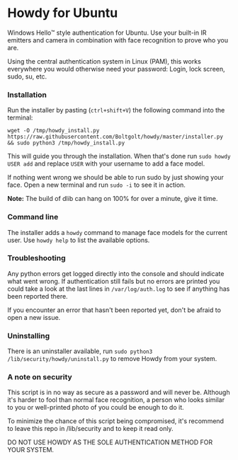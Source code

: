 # Howdy for Ubuntu

Windows Hello™ style authentication for Ubuntu. Use your built-in IR emitters and camera in combination with face recognition to prove who you are.

Using the central authentication system in Linux (PAM), this works everywhere you would otherwise need your password: Login, lock screen, sudo, su, etc.

### Installation

Run the installer by pasting (`ctrl+shift+V`) the following command into the terminal:

```
wget -O /tmp/howdy_install.py https://raw.githubusercontent.com/Boltgolt/howdy/master/installer.py && sudo python3 /tmp/howdy_install.py
```

This will guide you through the installation. When that's done run `sudo howdy USER add` and replace `USER` with your username to add a face model.

If nothing went wrong we should be able to run sudo by just showing your face. Open a new terminal and run `sudo -i` to see it in action.

**Note:** The build of dlib can hang on 100% for over a minute, give it time.

### Command line

The installer adds a `howdy` command to manage face models for the current user. Use `howdy help` to list the available options.

### Troubleshooting

Any python errors get logged directly into the console and should indicate what went wrong. If authentication still fails but no errors are printed you could take a look at the last lines in `/var/log/auth.log` to see if anything has been reported there.

If you encounter an error that hasn't been reported yet, don't be afraid to open a new issue.

### Uninstalling

There is an uninstaller available, run `sudo python3 /lib/security/howdy/uninstall.py` to remove Howdy from your system.

### A note on security

This script is in no way as secure as a password and will never be. Although it's harder to fool than normal face recognition, a person who looks similar to you or well-printed photo of you could be enough to do it.

To minimize the chance of this script being compromised, it's recommend to leave this repo in /lib/security and to keep it read only.

DO NOT USE HOWDY AS THE SOLE AUTHENTICATION METHOD FOR YOUR SYSTEM.
